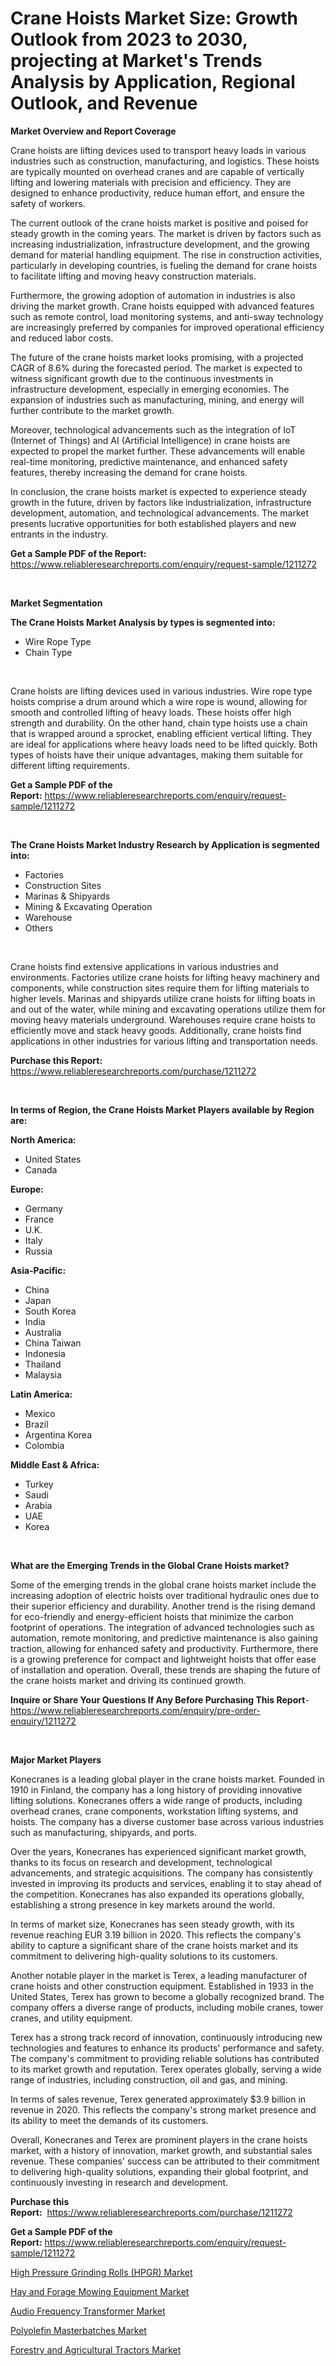 <p><h1>Crane Hoists Market Size: Growth Outlook from 2023 to 2030, projecting at Market's Trends Analysis by Application, Regional Outlook, and Revenue</h1></p><p><strong>Market Overview and Report Coverage</strong></p>
<p><p>Crane hoists are lifting devices used to transport heavy loads in various industries such as construction, manufacturing, and logistics. These hoists are typically mounted on overhead cranes and are capable of vertically lifting and lowering materials with precision and efficiency. They are designed to enhance productivity, reduce human effort, and ensure the safety of workers.</p><p>The current outlook of the crane hoists market is positive and poised for steady growth in the coming years. The market is driven by factors such as increasing industrialization, infrastructure development, and the growing demand for material handling equipment. The rise in construction activities, particularly in developing countries, is fueling the demand for crane hoists to facilitate lifting and moving heavy construction materials.</p><p>Furthermore, the growing adoption of automation in industries is also driving the market growth. Crane hoists equipped with advanced features such as remote control, load monitoring systems, and anti-sway technology are increasingly preferred by companies for improved operational efficiency and reduced labor costs.</p><p>The future of the crane hoists market looks promising, with a projected CAGR of 8.6% during the forecasted period. The market is expected to witness significant growth due to the continuous investments in infrastructure development, especially in emerging economies. The expansion of industries such as manufacturing, mining, and energy will further contribute to the market growth.</p><p>Moreover, technological advancements such as the integration of IoT (Internet of Things) and AI (Artificial Intelligence) in crane hoists are expected to propel the market further. These advancements will enable real-time monitoring, predictive maintenance, and enhanced safety features, thereby increasing the demand for crane hoists.</p><p>In conclusion, the crane hoists market is expected to experience steady growth in the future, driven by factors like industrialization, infrastructure development, automation, and technological advancements. The market presents lucrative opportunities for both established players and new entrants in the industry.</p></p>
<p><strong>Get a Sample PDF of the Report:</strong> <a href="https://www.reliableresearchreports.com/enquiry/request-sample/1211272">https://www.reliableresearchreports.com/enquiry/request-sample/1211272</a></p>
<p>&nbsp;</p>
<p><strong>Market Segmentation</strong></p>
<p><strong>The Crane Hoists Market Analysis by types is segmented into:</strong></p>
<p><ul><li>Wire Rope Type</li><li>Chain Type</li></ul></p>
<p>&nbsp;</p>
<p><p>Crane hoists are lifting devices used in various industries. Wire rope type hoists comprise a drum around which a wire rope is wound, allowing for smooth and controlled lifting of heavy loads. These hoists offer high strength and durability. On the other hand, chain type hoists use a chain that is wrapped around a sprocket, enabling efficient vertical lifting. They are ideal for applications where heavy loads need to be lifted quickly. Both types of hoists have their unique advantages, making them suitable for different lifting requirements.</p></p>
<p><strong>Get a Sample PDF of the Report:</strong>&nbsp;<a href="https://www.reliableresearchreports.com/enquiry/request-sample/1211272">https://www.reliableresearchreports.com/enquiry/request-sample/1211272</a></p>
<p>&nbsp;</p>
<p><strong>The Crane Hoists Market Industry Research by Application is segmented into:</strong></p>
<p><ul><li>Factories</li><li>Construction Sites</li><li>Marinas & Shipyards</li><li>Mining & Excavating Operation</li><li>Warehouse</li><li>Others</li></ul></p>
<p>&nbsp;</p>
<p><p>Crane hoists find extensive applications in various industries and environments. Factories utilize crane hoists for lifting heavy machinery and components, while construction sites require them for lifting materials to higher levels. Marinas and shipyards utilize crane hoists for lifting boats in and out of the water, while mining and excavating operations utilize them for moving heavy materials underground. Warehouses require crane hoists to efficiently move and stack heavy goods. Additionally, crane hoists find applications in other industries for various lifting and transportation needs.</p></p>
<p><strong>Purchase this Report:</strong>&nbsp; <a href="https://www.reliableresearchreports.com/purchase/1211272">https://www.reliableresearchreports.com/purchase/1211272</a></p>
<p>&nbsp;</p>
<p><strong>In terms of Region, the Crane Hoists Market Players available by Region are:</strong></p>
<p>
    <p> <strong> North America: </strong>
        <ul>
            <li>United States</li>
            <li>Canada</li>
        </ul>
        </p> 
    <p> <strong> Europe: </strong>
        <ul>
            <li>Germany</li>
            <li>France</li>
            <li>U.K.</li>
            <li>Italy</li>
            <li>Russia</li>
        </ul>
        </p> 
    <p> <strong> Asia-Pacific: </strong>
        <ul>
            <li>China</li>
            <li>Japan</li>
            <li>South Korea</li>
            <li>India</li>
            <li>Australia</li>
            <li>China Taiwan</li>
            <li>Indonesia</li>
            <li>Thailand</li>
            <li>Malaysia</li>
        </ul>
        </p> 
    <p> <strong> Latin America: </strong>
        <ul>
            <li>Mexico</li>
            <li>Brazil</li>
            <li>Argentina Korea</li>
            <li>Colombia</li>
        </ul>
        </p> 
    <p> <strong> Middle East & Africa: </strong>
        <ul>
            <li>Turkey</li>
            <li>Saudi</li>
            <li>Arabia</li>
            <li>UAE</li>
            <li>Korea</li>
        </ul>
    </p>
    </p>
<p>&nbsp;</p>
<p><strong>What are the Emerging Trends in the Global Crane Hoists market?</strong></p>
<p><p>Some of the emerging trends in the global crane hoists market include the increasing adoption of electric hoists over traditional hydraulic ones due to their superior efficiency and durability. Another trend is the rising demand for eco-friendly and energy-efficient hoists that minimize the carbon footprint of operations. The integration of advanced technologies such as automation, remote monitoring, and predictive maintenance is also gaining traction, allowing for enhanced safety and productivity. Furthermore, there is a growing preference for compact and lightweight hoists that offer ease of installation and operation. Overall, these trends are shaping the future of the crane hoists market and driving its continued growth.</p></p>
<p><strong>Inquire or Share Your Questions If Any Before Purchasing This Report</strong>- <a href="https://www.reliableresearchreports.com/enquiry/pre-order-enquiry/1211272">https://www.reliableresearchreports.com/enquiry/pre-order-enquiry/1211272</a></p>
<p>&nbsp;</p>
<p><strong>Major Market Players</strong></p>
<p><p>Konecranes is a leading global player in the crane hoists market. Founded in 1910 in Finland, the company has a long history of providing innovative lifting solutions. Konecranes offers a wide range of products, including overhead cranes, crane components, workstation lifting systems, and hoists. The company has a diverse customer base across various industries such as manufacturing, shipyards, and ports.</p><p>Over the years, Konecranes has experienced significant market growth, thanks to its focus on research and development, technological advancements, and strategic acquisitions. The company has consistently invested in improving its products and services, enabling it to stay ahead of the competition. Konecranes has also expanded its operations globally, establishing a strong presence in key markets around the world.</p><p>In terms of market size, Konecranes has seen steady growth, with its revenue reaching EUR 3.19 billion in 2020. This reflects the company's ability to capture a significant share of the crane hoists market and its commitment to delivering high-quality solutions to its customers.</p><p>Another notable player in the market is Terex, a leading manufacturer of crane hoists and other construction equipment. Established in 1933 in the United States, Terex has grown to become a globally recognized brand. The company offers a diverse range of products, including mobile cranes, tower cranes, and utility equipment.</p><p>Terex has a strong track record of innovation, continuously introducing new technologies and features to enhance its products' performance and safety. The company's commitment to providing reliable solutions has contributed to its market growth and reputation. Terex operates globally, serving a wide range of industries, including construction, oil and gas, and mining.</p><p>In terms of sales revenue, Terex generated approximately $3.9 billion in revenue in 2020. This reflects the company's strong market presence and its ability to meet the demands of its customers.</p><p>Overall, Konecranes and Terex are prominent players in the crane hoists market, with a history of innovation, market growth, and substantial sales revenue. These companies' success can be attributed to their commitment to delivering high-quality solutions, expanding their global footprint, and continuously investing in research and development.</p></p>
<p><strong>Purchase this Report:</strong>&nbsp;&nbsp;<a href="https://www.reliableresearchreports.com/purchase/1211272">https://www.reliableresearchreports.com/purchase/1211272</a></p>
<p></p>
<p><strong>Get a Sample PDF of the Report:</strong>&nbsp;<a href="https://www.reliableresearchreports.com/enquiry/request-sample/1211272">https://www.reliableresearchreports.com/enquiry/request-sample/1211272</a></p>
<p><p><a href="https://www.linkedin.com/pulse/high-pressure-grinding-rolls-hpgr-market-size-2023-2030/">High Pressure Grinding Rolls (HPGR) Market</a></p><p><a href="https://github.com/sofyaavrova/Market-Research-Report-List-1/blob/main/hay-and-forage-mowing-equipment-market.md">Hay and Forage Mowing Equipment Market</a></p><p><a href="https://medium.com/@poem.snap.phase/audio-frequency-transformer-market-size-growth-forecast-2023-2030-79aa04762549">Audio Frequency Transformer Market</a></p><p><a href="https://www.linkedin.com/pulse/polyolefin-masterbatches-market-challenges-opportunities-growth/">Polyolefin Masterbatches Market</a></p><p><a href="https://github.com/merzlyukov93/Market-Research-Report-List-1/blob/main/forestry-and-agricultural-tractors-market.md">Forestry and Agricultural Tractors Market</a></p></p>
